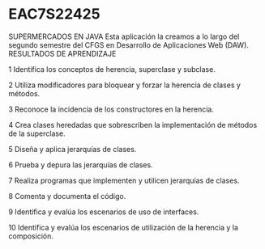 # EAC7S22425
SUPERMERCADOS EN JAVA
Esta aplicación la creamos a lo largo del segundo semestre del CFGS en Desarrollo de Aplicaciones Web (DAW).
RESULTADOS DE APRENDIZAJE

1 Identifica los conceptos de herencia, superclase y subclase.

2 Utiliza modificadores para bloquear y forzar la herencia de clases y métodos.

3 Reconoce la incidencia de los constructores en la herencia.

4 Crea clases heredadas que sobrescriben la implementación de métodos de la superclase.

5 Diseña y aplica jerarquías de clases.

6 Prueba y depura las jerarquías de clases.

7 Realiza programas que implementen y utilicen jerarquías de clases.

8 Comenta y documenta el código.

9 Identifica y evalúa los escenarios de uso de interfaces.

10 Identifica y evalúa los escenarios de utilización de la herencia y la composición.
